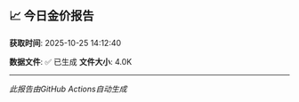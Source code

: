 ## 📈 今日金价报告

**获取时间**: 2025-10-25 14:12:40

**数据文件**: ✅ 已生成
**文件大小**: 4.0K

---
*此报告由GitHub Actions自动生成*

